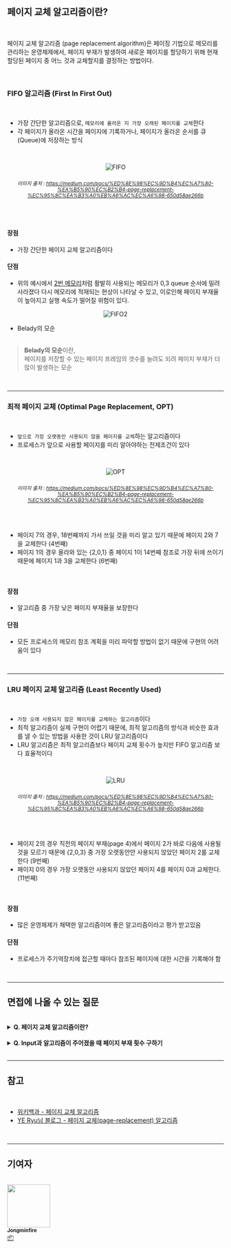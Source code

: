 <br/>

## 페이지 교체 알고리즘이란?

<br/>

페이지 교체 알고리즘 (page replacement algorithm)은 페이징 기법으로 메모리를 관리하는 운영체제에서, 페이지 부재가 발생하여 새로운 페이지를 할당하기 위해 현재 할당된 페이지 중 어느 것과 교체할지를 결정하는 방법이다.

<br/>

### FIFO 알고리즘 (First In First Out)

<br/>

- 가장 간단한 알고리즘으로, `메모리에 올라온 지 가장 오래된 페이지를 교체`한다
- 각 페이지가 올라온 시간을 페이지에 기록하거나, 페이지가 올라온 순서를 큐 (Queue)에 저장하는 방식

<br/>

<div align='center'>

![FIFO](/img/computer_architecture_and_OS/page_replacement_algorithm/FIFO.png)
###### <small>  이미지 출처 : https://medium.com/pocs/%ED%8E%98%EC%9D%B4%EC%A7%80-%EA%B5%90%EC%B2%B4-page-replacement-%EC%95%8C%EA%B3%A0%EB%A6%AC%EC%A6%98-650d58ae266b</small>

<br/>

</div>

#### 장점

- 가장 간단한 페이지 교체 알고리즘이다

#### 단점

- 위의 예시에서 <u>2번 메모리</u>처럼 활발히 사용되는 메모리가 0,3 queue 순서에 밀려 사라졌다 다시 메모리에 적재되는 현상이 나타날 수 있고, 이로인해 페이지 부재율이 높아지고 실행 속도가 떨어질 위험이 있다.

<div align='center'>

![FIFO2](/img/computer_architecture_and_OS/page_replacement_algorithm/FIFO2.png)


</div>

- Belady의 모순 <br/><br/>
> **Belady의 모순**이란, <br/> 페이지를 저장할 수 있는 페이지 프레임의 갯수를 늘려도 되려 페이지 부재가 더 많이 발생하는 모순 

<br/>


---

###  최적 페이지 교체 (Optimal Page Replacement, OPT)

<br/>

- `앞으로 가장 오랫동안 사용되지 않을 페이지를 교체`하는 알고리즘이다
- 프로세스가 앞으로 사용할 페이지를 미리 알아야하는 전제조건이 있다

<br/>

<div align='center'>

![OPT](/img/computer_architecture_and_OS/page_replacement_algorithm/OPT.png)
###### <small>  이미지 출처 : https://medium.com/pocs/%ED%8E%98%EC%9D%B4%EC%A7%80-%EA%B5%90%EC%B2%B4-page-replacement-%EC%95%8C%EA%B3%A0%EB%A6%AC%EC%A6%98-650d58ae266b</small>

<br/>

</div>

- 페이지 7의 경우, 18번째까지 가서 쓰일 것을 미리 알고 있기 때문에 페이지 2와 7을 교체한다 (4번째)
- 페이지 1의 경우 올라와 있는 {2,0,1} 중 페이지 1이 14번째 참조로 가장 뒤에 쓰이기 때문에 페이지 1과 3을 교체한다 (6번째)

<br/>

#### 장점

- 알고리즘 중 가장 낮은 페이지 부재율을 보장한다

#### 단점

- 모든 프로세스의 메모리 참조 계획을 미리 파악할 방법이 없기 때문에 구현의 어려움이 있다

<br/>

---

### LRU 페이지 교체 알고리즘 (Least Recently Used)

<br/>

- `가장 오래 사용되지 않은 페이지를 교체하는 알고리즘`이다
- 최적 알고리즘이 실제 구현이 어렵기 때문에, 최적 알고리즘의 방식과 비슷한 효과를 낼 수 있는 방법을 사용한 것이 LRU 알고리즘이다
- LRU 알고리즘은 최적 알고리즘보다 페이지 교체 횟수가 높지만 FIFO 알고리즘 보다 효율적이다

<br/>

<div align='center'>

![LRU](/img/computer_architecture_and_OS/page_replacement_algorithm/LRU.png)
###### <small>  이미지 출처 : https://medium.com/pocs/%ED%8E%98%EC%9D%B4%EC%A7%80-%EA%B5%90%EC%B2%B4-page-replacement-%EC%95%8C%EA%B3%A0%EB%A6%AC%EC%A6%98-650d58ae266b</small>

<br/>

</div>

- 페이지 2의 경우 직전의 페이지 부재(page 4)에서 페이지 2가 바로 다음에 사용될 것을 모르기 때문에 {2,0,3} 중 가장 오랫동안안 사용되지 않았던 페이지 2를 교체한다 (9번째)
- 페이지 0의 경우 가장 오랫동안 사용되지 않았던 페이지 4를 페이지 0과 교체한다. (11번째)

<br/>

#### 장점

- 많은 운영체제가 채택한 알고리즘이며 좋은 알고리즘이라고 평가 받고있음

#### 단점

- 프로세스가 주기억장치에 접근할 때마다 참조된 페이지에 대한 시간을 기록해야 함

<br/>

---

## 면접에 나올 수 있는 질문

<br/>

<details>
<summary><strong> Q. 페이지 교체 알고리즘이란?</strong></summary>
<div markdown="1">
<br/>

> A. 페이징 기법으로 메모리를 관리하는 운영체제에서, 페이지 부재가 발생하여 새로운 페이지를 할당하기 위해 현재 할당된 페이지 중 어느 것과 교체할지를 결정하는 방법

</div>
</details>

<br />

<details>
<summary><strong> Q. Input과 알고리즘이 주어졌을 때 페이지 부재 횟수 구하기</strong></summary>
<div markdown="1">
<br/>

> A. Input이 <b><u>7 0 1 2 0 3 0 4 2 3 0 3 2 1 2 0 1 7 0 1</u></b> 일 경우, <br/><br/> FIFO : **15회** <br/> 최적 페이지 교체: **9회** <br/> LRU: **12회**

</div>
</details>

<br/>


---

## 참고

<br />

- [위키백과 - 페이지 교체 알고리즘](https://ko.wikipedia.org/wiki/%ED%8E%98%EC%9D%B4%EC%A7%80_%EA%B5%90%EC%B2%B4_%EC%95%8C%EA%B3%A0%EB%A6%AC%EC%A6%98)
- [YE Ryu님 블로그 - 페이지 교체(page-replacement) 알고리즘](https://medium.com/pocs/%ED%8E%98%EC%9D%B4%EC%A7%80-%EA%B5%90%EC%B2%B4-page-replacement-%EC%95%8C%EA%B3%A0%EB%A6%AC%EC%A6%98-650d58ae266b)

<br />

---

## 기여자

<br />

<td align="center">
	<a href="http://jongminfire.dev">
		<img src="https://avatars.githubusercontent.com/u/51112542?v=4?s=100" width="100px;" alt="" />
		<br />
		<sub>
			<b>Jongminfire</b>
		</sub>
	</a>
	<br />
	<a href="#platform-Jongminfire" title="Packaging/porting to new platform">
		📦
	</a>
</td>